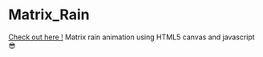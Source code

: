 # Matrix_Rain
[Check out here !](http://devarshi.xyz/demo/matrixrain/)
Matrix rain animation using HTML5 canvas and javascript :sunglasses:
